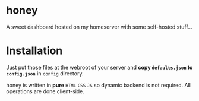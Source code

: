 # honey

A sweet dashboard hosted on my homeserver with some self-hosted stuff...

# Installation
Just put those files at the webroot of your server and **copy `defaults.json` to `config.json`** in `config` directory.

honey is written in **pure** `HTML` `CSS` `JS` so dynamic backend is not required. All operations are done client-side.
